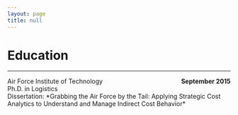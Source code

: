 ```yaml
---
layout: page
title: null
---
```


# Education
***
<p style="text-align:left;"><bold>Air Force Institute of Technology</bold></span><span style="float:right;"><strong>September 2015</strong></span>
<br>Ph.D. in Logistics<br/>
Dissertation: *Grabbing the Air Force by the Tail: Applying Strategic Cost Analytics to Understand and Manage Indirect Cost Behavior*

